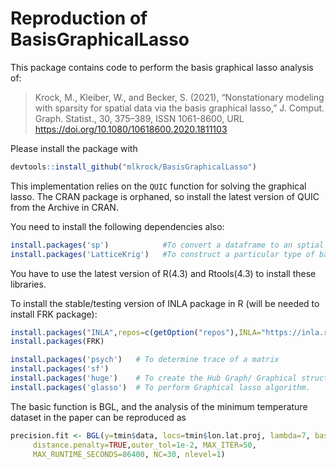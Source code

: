 # Reproduction of BasisGraphicalLasso

This package contains code to perform the basis graphical lasso
analysis of:

>Krock, M., Kleiber, W., and Becker, S. (2021), “Nonstationary modeling with sparsity for spatial data via the basis graphical lasso,” J. Comput. Graph. Statist., 30, 375–389, ISSN 1061-8600, URL https://doi.org/10.1080/10618600.2020.1811103

Please install the package with

```r
devtools::install_github("mlkrock/BasisGraphicalLasso")
```

This implementation relies on the `QUIC` function for solving the graphical lasso. The CRAN package is orphaned, so install the latest version of QUIC from the Archive in CRAN.

You need to install the following dependencies also:
```r
install.packages('sp')            #To convert a dataframe to an sptial object
install.packages('LatticeKrig')   #To construct a particular type of basis functions
```
You have to use the latest version of R(4.3) and Rtools(4.3) to install these libraries.

To install the stable/testing version of INLA package in R (will be needed to install FRK package):
```r
install.packages("INLA",repos=c(getOption("repos"),INLA="https://inla.r-inla-download.org/R/stable"), dep=TRUE)
install.packages(FRK)
```
```r
install.packages('psych')   # To determine trace of a matrix
install.packages('sf')
install.packages('huge')    # To create the Hub Graph/ Graphical structure of the precision matrix
install.packages('glasso')  # To perform Graphical lasso algorithm. 
```
The basic function is BGL, and the analysis of the minimum temperature
dataset in the paper can be reproduced as

```r
precision.fit <- BGL(y=tmin$data, locs=tmin$lon.lat.proj, lambda=7, basis="LatticeKrig",
     distance.penalty=TRUE,outer_tol=1e-2, MAX_ITER=50,
     MAX_RUNTIME_SECONDS=86400, NC=30, nlevel=1)
```
